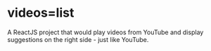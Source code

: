 # videos=list

A ReactJS project that would play videos from YouTube and display suggestions on the right side - just like YouTube.

